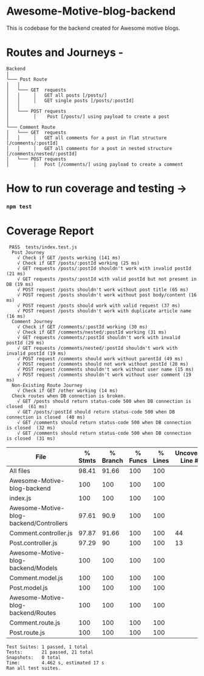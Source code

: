 # Awesome-Motive-blog-backend
 This is codebase for the backend created for Awesome motive blogs.

# Routes and Journeys - 

```
Backend
│
└─── Post Route
│   │
│   └─── GET  requests
│   │     │   GET all posts [/posts/]
│   │     │   GET single posts [/posts/:postId]
│   │      
│   └─── POST requests
│         │    Post [/posts/] using payload to create a post
│            
└─── Comment Route
│   └─── GET  requests
│   │     │   GET all comments for a post in flat structure [/comments/:postId]
│   │     │   GET all comments for a post in nested structure [/comments/nested/:postId]
│   └─── POST requests
│         │   Post [/comments/] using payload to create a comment
```

# How to run coverage and testing -> 
### `npm test`


# Coverage Report
```
 PASS  tests/index.test.js
  Post Journey
    √ Check if GET /posts working (141 ms)
    √ Check if GET /posts/:postId working (25 ms)
    √ GET requests /posts/:postId shouldn't work with invalid postId (21 ms)
    √ GET requests /posts/:postId with valid postId but not present in DB (19 ms)
    √ POST request /posts shouldn't work without post title (65 ms)
    √ POST request /posts shouldn't work without post body/content (16 ms)
    √ POST request /posts should work with valid request (37 ms)
    √ POST request /posts shouldn't work with duplicate article name (16 ms)
  Comment Journey
    √ Check if GET /comments/:postId working (30 ms)
    √ Check if GET /comments/nested/:postId working (31 ms)
    √ GET requests /comments/:postId shouldn't work with invalid postId (29 ms)
    √ GET requests /comments/nested/:postId shouldn't work with invalid postId (19 ms)
    √ POST request /comments should work without parentId (49 ms)
    √ POST request /comments should not work without postId (20 ms)
    √ POST request /comments shouldn't work without user name (15 ms)
    √ POST request /comments shouldn't work without user comment (19 ms)
  Non-Existing Route Journey
    √ Check if GET /other working (14 ms)
  Check routes when DB connection is broken.
    √ GET /posts should return status-code 500 when DB connection is closed  (61 ms)
    √ GET /posts/:postId should return status-code 500 when DB connection is closed  (40 ms)
    √ GET /comments should return status-code 500 when DB connection is closed  (32 ms)
    √ GET /comments should return status-code 500 when DB connection is closed  (31 ms)
```


File                                     | % Stmts | % Branch | % Funcs | % Lines | Uncovered Line #s 
-----------------------------------------|---------|----------|---------|---------|-------------------
All files                                |   98.41 |    91.66 |     100 |     100 | 
 Awesome-Motive-blog-backend             |     100 |      100 |     100 |     100 | 
  index.js                               |     100 |      100 |     100 |     100 | 
 Awesome-Motive-blog-backend/Controllers |   97.61 |     90.9 |     100 |     100 | 
  Comment.controller.js                  |   97.87 |    91.66 |     100 |     100 | 44
  Post.controller.js                     |   97.29 |       90 |     100 |     100 | 13
 Awesome-Motive-blog-backend/Models      |     100 |      100 |     100 |     100 | 
  Comment.model.js                       |     100 |      100 |     100 |     100 | 
  Post.model.js                          |     100 |      100 |     100 |     100 | 
 Awesome-Motive-blog-backend/Routes      |     100 |      100 |     100 |     100 | 
  Comment.route.js                       |     100 |      100 |     100 |     100 | 
  Post.route.js                          |     100 |      100 |     100 |     100 | 

```
Test Suites: 1 passed, 1 total
Tests:       21 passed, 21 total
Snapshots:   0 total
Time:        4.462 s, estimated 17 s
Ran all test suites.
```
